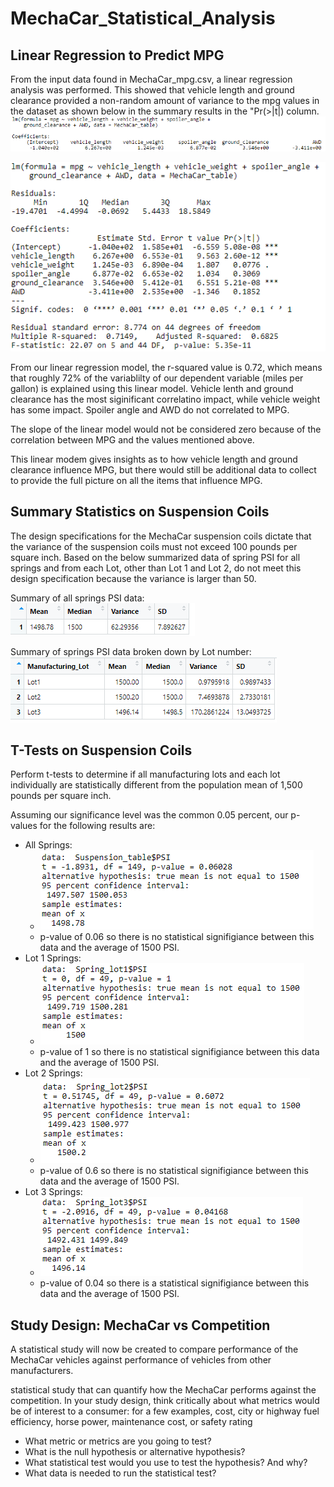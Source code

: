 # MechaCar_Statistical_Analysis

## Linear Regression to Predict MPG

From the input data found in MechaCar_mpg.csv, a linear regression analysis was performed.  This showed that vehicle length and ground clearance provided a non-random amount of variance to the mpg values in the dataset as shown below in the summary results in the "Pr(>|t|) column.
![Linear Regression](results/mpg_lm.png)

![Linear Regression Summary](results/mpg_lm_summary.png)

From our linear regression model, the r-squared value is 0.72, which means that roughly 72% of the variablilty of our dependent variable (miles per gallon) is explained using this linear model. Vehicle lenth and ground clearance has the most siginificant correlatino impact, while vehicle weight has some impact.  Spoiler angle and AWD do not correlated to MPG.

The slope of the linear model would not be considered zero because of the correlation between MPG and the values mentioned above.

This linear modem gives insights as to how vehicle length and ground clearance influence MPG, but there would still be additional data to collect to provide the full picture on all the items that influence MPG.

## Summary Statistics on Suspension Coils
The design specifications for the MechaCar suspension coils dictate that the variance of the suspension coils must not exceed 100 pounds per square inch. Based on the below summarized data of spring PSI for all springs and from each Lot, other than Lot 1 and Lot 2, do not meet this design specification because the variance is larger than 50.

Summary of all springs PSI data:
![PSI Summary](results/PSI_summary.png)

Summary of springs PSI data broken down by Lot number:
![Lot Summary](results/Lot_summary.png)

## T-Tests on Suspension Coils
Perform t-tests to determine if all manufacturing lots and each lot individually are statistically different from the population mean of 1,500 pounds per square inch.

Assuming our significance level was the common 0.05 percent, our p-values for the following results are:

- All Springs:
    - ![T-test all Springs](results/t-test_all_springs.png)
    - p-value of 0.06 so there is no statistical signifigiance between this data and the average of 1500 PSI.
- Lot 1 Springs:
    -   ![T-test Lot 1 Springs](results/t-test_lot1_springs.png)
    - p-value of 1 so there is no statistical signifigiance between this data and the average of 1500 PSI.
- Lot 2 Springs:
    - ![T-test Lot 2 Springs](results/t-test_lot2_springs.png)
    - p-value of 0.6 so there is no statistical signifigiance between this data and the average of 1500 PSI.
- Lot 3 Springs:
    - ![T-test Lot 3 Springs](results/t-test_lot3_springs.png)
    - p-value of 0.04 so there is a statistical signifigiance between this data and the average of 1500 PSI.

## Study Design: MechaCar vs Competition
A statistical study will now be created to compare performance of the MechaCar vehicles against performance of vehicles from other manufacturers.

statistical study that can quantify how the MechaCar performs against the competition. In your study design, think critically about what metrics would be of interest to a consumer: for a few examples, cost, city or highway fuel efficiency, horse power, maintenance cost, or safety rating

- What metric or metrics are you going to test?
- What is the null hypothesis or alternative hypothesis?
- What statistical test would you use to test the hypothesis? And why?
- What data is needed to run the statistical test?